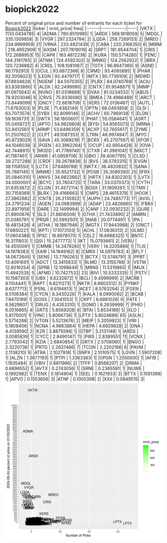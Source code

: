 # biopick2022
Percent of original price and number of entrants for each ticket for [Biopick2022](https://twitter.com/hashtag/Biopick2022)
|ticker |   nrml_price| freq|
|:------|------------:|----:|
|VKTX   | 1133.0434785|    4|
|ADMA   |  780.8510985|    1|
|ARDX   |  568.1818059|    5|
|MDGL   |  335.1309858|    3|
|VYGR   |  297.2324794|    2|
|LQDA   |  258.7269133|    2|
|MREO   |  234.9999959|   21|
|VRNA   |  233.4821439|    2|
|CABA   |  220.3166350|    6|
|MIRM   |  218.4952909|    1|
|AXSM   |  207.7819019|    4|
|SRPT   |  181.9544704|    1|
|CRIS   |  172.2688953|   15|
|CAPR   |  163.4812236|    2|
|KURA   |  150.5714280|    1|
|FENC   |  144.3181765|    2|
|ATNM   |  124.4592302|    3|
|MNKD   |  124.2562922|    1|
|IBRX   |  120.7236882|    4|
|CRDL   |  108.1081067|    2|
|TGTX   |   96.8947360|    9|
|ASND   |   96.1792913|    1|
|OCUL   |   93.6872368|    8|
|CRMD   |   93.4065895|    1|
|PHAR   |   92.5056023|    1|
|LEGN   |   92.4479717|    1|
|IMTX   |   90.7738109|    2|
|MDWD   |   87.8934628|    1|
|NGENF  |   84.5070355|    2|
|PLRX   |   84.0740769|    1|
|ACIU   |   83.8383890|    1|
|ALDX   |   82.2499990|    2|
|CNTX   |   81.9548871|    1|
|IMMP   |   81.0975643|    4|
|NVNO   |   81.0318669|    1|
|DVAX   |   81.0234532|    1|
|ABUS   |   78.9203046|    8|
|CRVS   |   75.9336090|    3|
|BMEA   |   74.4966488|    1|
|ARCT   |   73.8449099|    1|
|ONCY   |   72.6618706|    1|
|XERS   |   72.0136467|   12|
|AUTL   |   71.6763003|    9|
|PLSE   |   71.4382149|    1|
|OPTN   |   66.0493858|    2|
|GLSI   |   63.7073574|    1|
|SYBX   |   62.8099146|    2|
|ACHV   |   60.7969138|    1|
|ELDN   |   59.1836731|    3|
|SWTX   |   58.1800607|    1|
|PHAT   |   55.0584641|    1|
|ASRT   |   55.0458721|    2|
|APTO   |   54.9629608|    8|
|BYSI   |   54.8565073|    2|
|MRNA   |   53.9412561|    1|
|ARMP   |   53.6496359|    1|
|ACXP   |   52.7655617|    1|
|ZYME   |   51.2507622|    2|
|CLPT   |   49.1087353|    3|
|LTRN   |   48.9974947|    3|
|MYO    |   45.8729029|    1|
|SAVA   |   45.3089219|    7|
|BCRX   |   45.2707567|    6|
|XFOR   |   44.1048038|    3|
|PGEN   |   43.3962264|    1|
|OCUP   |   42.8954428|    3|
|IOVA   |   42.7448915|    1|
|MODD   |   41.7789740|    1|
|CTXR   |   41.3961041|    1|
|MXCT   |   41.1187461|    1|
|ARWR   |   41.0859706|    3|
|GBIO   |   39.4067795|    1|
|CLSD   |   39.2727288|    2|
|CRDF   |   39.2678836|    3|
|BVS    |   38.5783315|    1|
|EVGN   |   38.1158550|    1|
|LCTX   |   37.6489788|    1|
|NKTX   |   36.4820832|    1|
|SANA   |   35.7881145|    1|
|MNMD   |   35.6521732|    1|
|PDSB   |   35.3086390|   25|
|IFRX   |   35.0840310|    1|
|ANVS   |   34.9823662|    3|
|HRTX   |   34.8302303|    1|
|LVTX   |   34.0000001|    4|
|BCYC   |   33.7604725|    1|
|TARA   |   33.0370373|    1|
|CYTH   |   31.6353872|    2|
|CLGN   |   31.4572114|    1|
|BDSX   |   31.1909261|    1|
|CTMX   |   30.7159369|    1|
|BLRX   |   29.4166663|    1|
|CMPS   |   28.4615378|    1|
|HOOK   |   27.3862682|    2|
|CNTB   |   26.2135922|    1|
|AUPH   |   24.7485773|   17|
|AVXL   |   24.2791234|    2|
|AGEN   |   24.0983999|    2|
|ADAP   |   23.4826660|   15|
|FBRX   |   22.8971956|    1|
|DARE   |   22.1499994|    2|
|CANF   |   22.0930232|    2|
|QURE   |   21.8900676|    1|
|SLS    |   21.8806509|    1|
|GTHX   |   21.7433890|    2|
|AMRN   |   21.0385761|    1|
|PRQR   |   20.5992501|    3|
|INAB   |   20.0774491|    1|
|IPA    |   18.4813426|    4|
|ATHA   |   18.1887946|    2|
|MGTX   |   17.9443988|    2|
|ONCT   |   17.6850221|   15|
|KPTI   |   17.1073103|    5|
|ACHL   |   17.0838313|    2|
|GLMD   |   17.0604388|    1|
|IPSC   |   16.8978570|    1|
|CELZ   |   16.6968325|    1|
|BNTC   |   16.3111803|    1|
|QSI    |   15.2477772|    1|
|IKT    |   15.0793661|    2|
|VERU   |   14.4550091|    1|
|CMMB   |   14.3478260|    1|
|VERV   |   14.3205868|    1|
|TLIS   |   14.1978383|    1|
|XAIR   |   14.1949162|    8|
|CMRX   |   14.0979783|    4|
|BFLY   |   14.0672645|    1|
|SENS   |   13.7790263|    1|
|BCTX   |   13.5748791|    3|
|PPBT   |   13.4061691|    1|
|ADCT   |   13.3415833|    1|
|RLMD   |   13.3155788|    3|
|VSTM   |   12.6016254|    4|
|SPRB   |   12.1098649|    1|
|MRNS   |   11.5319865|    1|
|IMUX   |   11.4942535|    5|
|AFMD   |   10.7427532|   23|
|BIVI   |   10.5333335|    1|
|PSTV   |   10.1587303|    1|
|UBX    |    9.6232872|    1|
|BCLI   |    9.4999999|    2|
|MCRB   |    9.1104441|    1|
|RAPT   |    8.8211273|    1|
|NKTR   |    8.6602512|    3|
|PYNKF  |    8.6377713|    1|
|PSNL   |    8.6194813|    1|
|ACET   |    8.5763294|    2|
|FGEN   |    8.5106384|    1|
|CYCN   |    8.3430226|    7|
|KALA   |    8.0990082|    2|
|BCAB   |    7.9470199|    1|
|GOSS   |    7.3041553|    1|
|CKPT   |    6.6881026|    9|
|FATE   |    6.5629807|    1|
|DRUG   |    6.4353310|    1|
|SGMO   |    6.2639999|    7|
|PHIO   |    6.0516665|    4|
|GRTS   |    5.8569208|    8|
|BTAI   |    5.8534189|    5|
|XLO    |    5.8175001|    1|
|VINC   |    5.8066736|    1|
|LPTX   |    5.8024688|   65|
|ASLN   |    5.5714288|    2|
|VTGN   |    5.5213676|    2|
|MEIP   |    5.2059923|    1|
|VIRI   |    5.1808406|    1|
|NCNA   |    4.9663864|    1|
|HEPA   |    4.6929828|    2|
|DNA    |    4.4139590|    2|
|KZR    |    3.8875598|    1|
|GTBP   |    3.2131148|    1|
|ARDS   |    3.0085839|    1|
|CYCC   |    2.8490147|   11|
|PIRS   |    2.8389551|   11|
|VCNX   |    2.7793042|    1|
|KZIA   |    2.6840854|    1|
|GRTX   |    2.5708060|    1|
|BNGO   |    2.3220736|    1|
|PRTG   |    2.2637466|    7|
|TCON   |    2.2202166|    6|
|PAVM   |    2.1138210|    9|
|ATRA   |    2.1027918|    1|
|SNPX   |    2.1010575|    1|
|LGVN   |    1.5907208|    1|
|ALZN   |    1.3677193|    1|
|PTPI   |    1.3363363|    1|
|OPGN   |    1.2550000|    1|
|AFIB   |    1.1935484|    3|
|VBIV   |    0.8811966|    2|
|TFFP   |    0.8568207|    2|
|DRMA   |    0.6896552|    1|
|AVTX   |    0.2743056|    1|
|SRNE   |    0.2365591|    1|
|NUWE   |    0.1892982|    1|
|TENX   |    0.1814904|    1|
|SEEL   |    0.1621933|    3|
|BTTX   |    0.1591398|    1|
|APVO   |    0.1553656|    3|
|ATNF   |    0.1005398|    2|
|XXII   |    0.0849515|    3|
![retvspicks](biopicks.png?raw=true)
